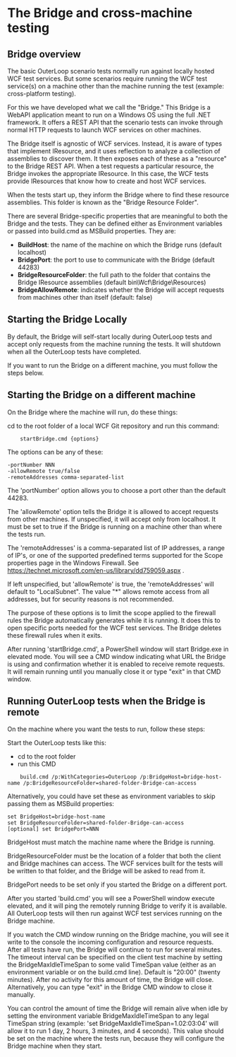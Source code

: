 The Bridge and cross-machine testing
====================================

Bridge overview
---------------
The basic OuterLoop scenario tests normally run against locally hosted
WCF test services.  But some scenarios require running the WCF test
service(s) on a machine other than the machine running the test
(example: cross-platform testing).

For this we have developed what we call the "Bridge." This Bridge is
a WebAPI application meant to run on a Windows OS using the full
.NET framework.  It offers a REST API that the scenario tests can
invoke through normal HTTP requests to launch WCF services on other
machines.

The Bridge itself is agnostic of WCF services. Instead, it is aware
of types that implement IResource, and it uses reflection to analyze
a collection of assemblies to discover them.  It then exposes each of these
as a "resource" to the Bridge REST API.  When a test requests a particular
resource, the Bridge invokes the appropriate IResource.  In this case, the
WCF tests provide IResources that know how to create and host WCF services.

When the tests start up, they inform the Bridge where to find these
resource assemblies.  This folder is known as the "Bridge Resource Folder".

There are several Bridge-specific properties that are meaningful to
both the Bridge and the tests.  They can be defined either as Environment
variables or passed into build.cmd as MSBuild properties.  They are:

  - **BuildHost**: the name of the machine on which the Bridge runs (default localhost)
  - **BridgePort**: the port to use to communicate with the Bridge (default 44283)
  - **BridgeResourceFolder**: the full path to the folder that contains the Bridge IResource assemblies (default bin\Wcf\Bridge\Resources)
  - **BridgeAllowRemote**: indicates whether the Bridge will accept requests from machines other than itself (default: false)

Starting the Bridge Locally
---------------------------
By default, the Bridge will self-start locally during OuterLoop tests and accept only
requests from the machine running the tests.  It will shutdown when all the OuterLoop
tests have completed.

If you want to run the Bridge on a different machine, you must follow the steps below.

Starting the Bridge on a different machine
------------------------------------------
On the Bridge where the machine will run, do these things:

cd to the root folder of a local WCF Git repository and run this command:

```
    startBridge.cmd {options}
```

The options can be any of these:

    -portNumber NNN
    -allowRemote true/false
    -remoteAddresses comma-separated-list

The 'portNumber' option allows you to choose a port other than
the default 44283.

The 'allowRemote' option tells the Bridge it is allowed to accept
requests from other machines.  If unspecified, it will accept only
from localhost.  It must be set to true if the Bridge is running
on a machine other than where the tests run.

The 'remoteAddresses' is a comma-separated list of IP addresses,
a range of IP's, or one of the supported predefined terms supported
for the Scope properties page in the Windows Firewall.
See https://technet.microsoft.com/en-us/library/dd759059.aspx .

If left unspecified, but 'allowRemote' is true, the 'remoteAddresses'
will default to "LocalSubnet".  The value "*" allows remote
access from all addresses, but for security reasons is not recommended.

The purpose of these options is to limit the scope applied to the
firewall rules the Bridge automatically generates while it is running.
It does this to open specific ports needed for the WCF test services.
The Bridge deletes these firewall rules when it exits.

After running 'startBridge.cmd', a PowerShell window will start Bridge.exe in elevated mode.
You will see a CMD window indicating what URL the Bridge is using and confirmation
whether it is enabled to receive remote requests.  It will remain running until you manually close it or type "exit" in that CMD window.

Running OuterLoop tests when the Bridge is remote
------------------------------------------------
On the machine where you want the tests to run, follow these steps:

Start the OuterLoop tests like this:

 * cd to the root folder
 * run this CMD

``` 
    build.cmd /p:WithCategories=OuterLoop /p:BridgeHost=bridge-host-name /p:BridgeResourceFolder=shared-folder-Bridge-can-access
```

   Alternatively, you could have set these as environment variables to skip passing them as MSBuild properties:


    set BridgeHost=bridge-host-name
    set BridgeResourceFolder=shared-folder-Bridge-can-access
    [optional] set BridgePort=NNN


BridgeHost must match the machine name where the Bridge is running.

BridgeResourceFolder must be the location of a folder that both the client
and Bridge machines can access.  The WCF services built for the tests will
be written to that folder, and the Bridge will be asked to read from it.

BridgePort needs to be set only if you started the Bridge on a different port.

After you started 'build.cmd' you will see a PowerShell window execute elevated, 
and it will ping the remotely running Bridge to verify it is available.  All OuterLoop tests
will then run against WCF test services running on the Bridge machine.

If you watch the CMD window running on the Bridge machine, you will see it
write to the console the incoming configuration and resource requests.
After all tests have run, the Bridge will continue to run for several minutes.
The timeout interval can be specified on the client test machine by setting
the BridgeMaxIdleTimeSpan to some valid TimeSpan value (either as an environment
variable or on the build.cmd line).  Default is "20:00" (twenty minutes).  After
no activity for this amount of time, the Bridge will close.  Alternatively, you
can type "exit" in the Bridge CMD window to close it manually.

You can control the amount of time the Bridge will remain alive when idle by setting the environment variable BridgeMaxIdleTimeSpan to any legal TimeSpan string (example: 'set BridgeMaxIdleTimeSpan=1.02:03:04' will allow it to run 1 day, 2 hours, 3 minutes, and 4 seconds).  This value should be set on the machine where the tests run, because they will configure the Bridge machine when they start.




